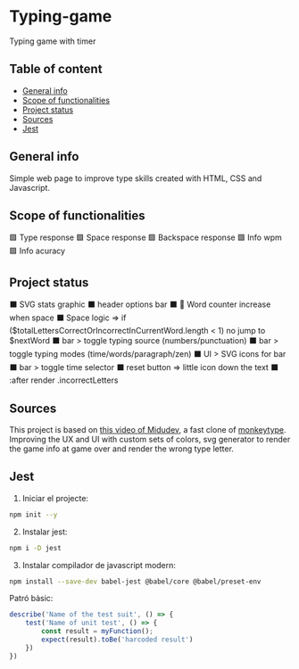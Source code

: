 # Typing-game
Typing game with timer

## Table of content
* [General info](#general-info)   
* [Scope of functionalities](#scope-of-functionalities)
* [Project status](#project-status)
* [Sources](#sources)
* [Jest](#jest)

## General info
Simple web page to improve type skills created with HTML, CSS and Javascript.

## Scope of functionalities

🟩 Type response 
🟩 Space response 
🟩 Backspace response
🟩 Info wpm
🟩 Info acuracy

<!--    
        Logics Diagrames
        Test for component refactor
-->

## Project status

⬛ SVG stats graphic
⬛ header options bar
⬛ 🐞 Word counter increase when space
⬛ Space logic => if ($totalLettersCorrectOrIncorrectInCurrentWord.length < 1) no jump to $nextWord
⬛ bar > toggle typing source (numbers/punctuation)
⬛ bar > toggle typing modes (time/words/paragraph/zen)
⬛ UI > SVG icons for bar
⬛ bar > toggle time selector
⬛ reset button => little icon down the text
⬛ :after render .incorrectLetters

## Sources
This project is based on [this video of Midudev](https://www.youtube.com/watch?v=157qVlTelOg&t=118s), a fast clone of [monkeytype](https://monkeytype.com/). 
Improving the UX and UI with custom sets of colors, svg generator to render the game info at game over and render the wrong type letter.

## Jest
1. Iniciar el projecte:   
```bash
npm init --y
```
2. Instalar jest:   

```bash
npm i -D jest
```
3. Instalar compilador de javascript modern:   

```bash
npm install --save-dev babel-jest @babel/core @babel/preset-env
```

Patró bàsic:
```javascript
describe('Name of the test suit', () => {
    test('Name of unit test', () => {
        const result = myFunction();
        expect(result).toBe('harcoded result')
    })
})
```